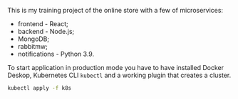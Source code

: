 This is my training project of the online store with a few of microservices:
- frontend - React;
- backend - Node.js;
- MongoDB;
- rabbitmw;
- notifications - Python 3.9.

To start application in production mode you have to have installed Docker Deskop, Kubernetes CLI `kubectl` and a working plugin that creates a cluster.
```bash
kubectl apply -f k8s
```

